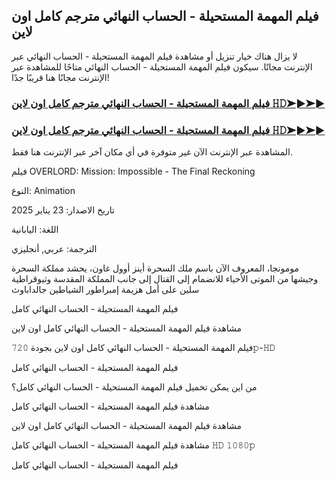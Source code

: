 ## فيلم المهمة المستحيلة - الحساب النهائي  مترجم كامل اون لاين 

لا يزال هناك خيار تنزيل أو مشاهدة فيلم المهمة المستحيلة - الحساب النهائي عبر الإنترنت مجانًا. سيكون فيلم المهمة المستحيلة - الحساب النهائي متاحًا للمشاهدة عبر الإنترنت مجانًا هنا قريبًا جدًا!

### [فيلم المهمة المستحيلة - الحساب النهائي  مترجم كامل اون لاين 𝙷𝙳➤►➤►](https://tinyurl.com/ymbnzm4c)

### [فيلم المهمة المستحيلة - الحساب النهائي  مترجم كامل اون لاين 𝙷𝙳➤►➤►](https://tinyurl.com/ymbnzm4c)

المشاهدة عبر الإنترنت الآن غير متوفرة في أي مكان آخر عبر الإنترنت هنا فقط.


فيلم OVERLORD: Mission: Impossible - The Final Reckoning

النوع: Animation

تاريخ الاصدار: 23 يناير 2025

اللغة: اليابانية

الترجمة: عربي, أنجليزي

مومونجا، المعروف الآن باسم ملك السحرة أينز أوول غاون، يحشد مملكة السحرة وجيشها من الموتى الأحياء للانضمام إلى القتال إلى جانب المملكة المقدسة وثيوقراطية سلين على أمل هزيمة إمبراطور الشياطين جالداباوث


فيلم المهمة المستحيلة - الحساب النهائي كامل

مشاهدة فيلم المهمة المستحيلة - الحساب النهائي كامل اون لاين

فيلم المهمة المستحيلة - الحساب النهائي كامل اون لاين بجودة 𝟽𝟸𝟶𝚙-𝙷𝙳

فيلم المهمة المستحيلة - الحساب النهائي كامل

من اين يمكن تحميل فيلم المهمة المستحيلة - الحساب النهائي كامل؟

مشاهدة فيلم المهمة المستحيلة - الحساب النهائي كامل

مشاهدة فيلم المهمة المستحيلة - الحساب النهائي كامل اون لاين

مشاهدة فيلم المهمة المستحيلة - الحساب النهائي كامل 𝙷𝙳 𝟷𝟶𝟾𝟶𝚙

فيلم المهمة المستحيلة - الحساب النهائي كامل

